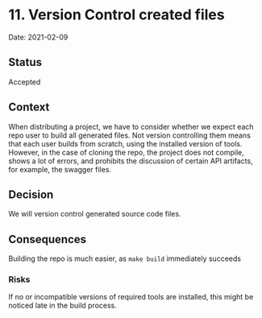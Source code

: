# 11. Version Control created files

Date: 2021-02-09

## Status

Accepted

## Context

When distributing a project, we have to consider whether we expect each repo user to build
all generated files. Not version controlling them means that each user builds from scratch, using the installed version
of tools. However, in the case of cloning the repo, the project does not compile, shows a lot of errors, and prohibits
the discussion of certain API artifacts, for example, the swagger files.

## Decision

We will version control generated source code files.

## Consequences

Building the repo is much easier, as `make build` immediately succeeds

### Risks

If no or incompatible versions of required tools are installed, this might be noticed late in the build process.
